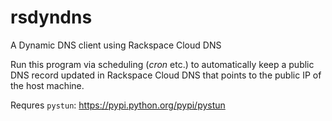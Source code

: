 # rsdyndns
A Dynamic DNS client using Rackspace Cloud DNS

Run this program via scheduling (_cron_ etc.) to automatically keep a public DNS record updated in Rackspace Cloud DNS that points to the public IP of the host machine.

Requres `pystun`: https://pypi.python.org/pypi/pystun
